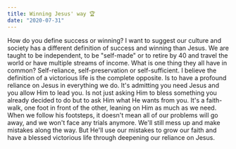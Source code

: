 ```yaml
---
title: Winning Jesus' way 🏆
date: "2020-07-31"
---
```


How do you define success or winning? I want to suggest our culture and society has a different definition of success and winning than Jesus. We are taught to be independent, to be "self-made" or to retire by 40 and travel the world or have multiple streams of income. What is one thing they all have in common? Self-reliance, self-preservation or self-sufficient. I believe the definition of a victorious life is the complete opposite. Is to have a profound reliance on Jesus in everything we do. It's admitting you need Jesus and you allow Him to lead you. Is not just asking Him to bless something you already decided to do but to ask Him what He wants from you. It's a faith-walk, one foot in front of the other, leaning on Him as much as we need. When we follow his footsteps, it doesn't mean all of our problems will go away, and we won't face any trials anymore. We'll still mess up and make mistakes along the way. But He'll use our mistakes to grow our faith and have a blessed victorious life through deepening our reliance on Jesus.

